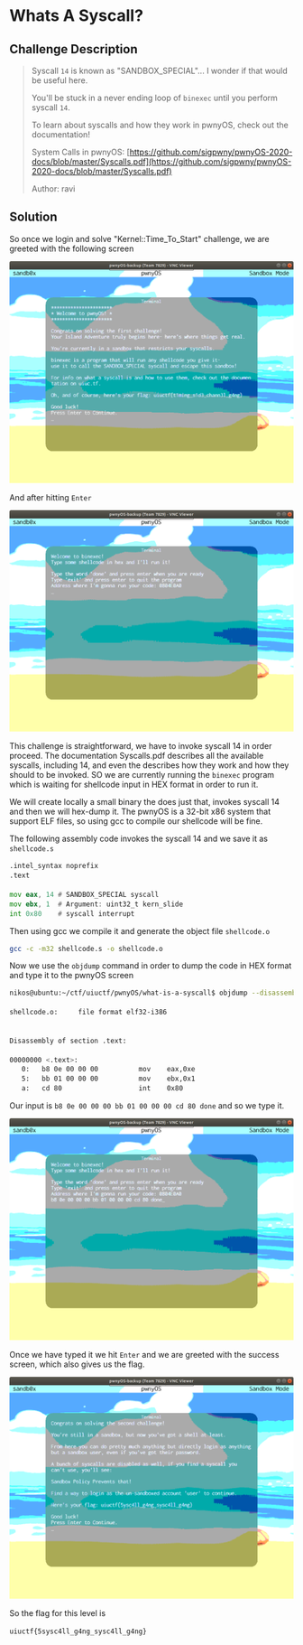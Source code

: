 # Whats A Syscall?

## Challenge Description

> Syscall `14` is known as "SANDBOX_SPECIAL"... I wonder if that would be useful here.
>
> You'll be stuck in a never ending loop of `binexec` until you perform syscall `14`.
>
> To learn about syscalls and how they work in pwnyOS, check out the documentation!
>
> System Calls in pwnyOS: [https://github.com/sigpwny/pwnyOS-2020-docs/blob/master/Syscalls.pdf](https://github.com/sigpwny/pwnyOS-2020-docs/blob/master/Syscalls.pdf)
>
> Author: ravi

## Solution

So once we login and solve "Kernel::Time_To_Start" challenge, we are greeted with the following screen

![screen-after-login1.png](screen1.png)

And after hitting `Enter`

![screen-after-login2.png](screen2.png)

This challenge is straightforward, we have to invoke syscall 14 in order proceed. The documentation Syscalls.pdf describes all the available syscalls, including 14, and even the describes how they work and how they should to be invoked. SO we are currently running the `binexec` program which is waiting for shellcode input in HEX format in order to run it.

We will create locally a small binary the does just that, invokes syscall 14 and then we will hex-dump it. The pwnyOS is a 32-bit x86 system that support ELF files, so using gcc to compile our shellcode will be fine.

The following assembly code invokes the syscall 14 and we save it as `shellcode.s`

```asm
.intel_syntax noprefix
.text

mov eax, 14 # SANDBOX_SPECIAL syscall
mov ebx, 1  # Argument: uint32_t kern_slide
int 0x80    # syscall interrupt
```

Then using gcc we compile it and generate the object file `shellcode.o`

```bash
gcc -c -m32 shellcode.s -o shellcode.o
```

Now we use the `objdump` command in order to dump the code in HEX format and type it to the pwnyOS screen

```bash
nikos@ubuntu:~/ctf/uiuctf/pwnyOS/what-is-a-syscall$ objdump --disassembler-options=intel-mnemonic -d shellcode.o

shellcode.o:     file format elf32-i386


Disassembly of section .text:

00000000 <.text>:
   0:   b8 0e 00 00 00          mov    eax,0xe
   5:   bb 01 00 00 00          mov    ebx,0x1
   a:   cd 80                   int    0x80
```

Our input is `b8 0e 00 00 00 bb 01 00 00 00 cd 80 done` and so we type it.

![code.png](code1.png)

Once we have typed it we hit `Enter` and we are greeted with the success screen, which also gives us the flag.

![success.png](success.png)

So the flag for this level is

`uiuctf{5sysc4ll_g4ng_sysc4ll_g4ng}`
